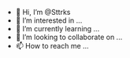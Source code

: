 - 👋 Hi, I’m @Sttrks
- 👀 I’m interested in ...
- 🌱 I’m currently learning ...
- 💞️ I’m looking to collaborate on ...
- 📫 How to reach me ...

<!---
Sttrks/Sttrks is a ✨ special ✨ repository because its `README.md` (this file) appears on your GitHub profile.
You can click the Preview link to take a look at your changes.
--->
